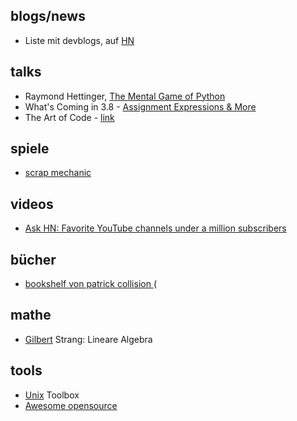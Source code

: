 ## blogs/news
* Liste mit devblogs, auf [HN](https://news.ycombinator.com/item?id=22273224)


## talks
* Raymond Hettinger, [The Mental Game of Python](https://youtu.be/UANN2Eu6ZnM)
* What's Coming in 3.8 - [Assignment Expressions & More](https://youtu.be/OtdQN24Z5MA)
* The Art of Code - [link](https://youtu.be/gdSlcxxYAA8)

## spiele
* [scrap mechanic](http://www.scrapmechanic.com/)

## videos
* [Ask HN: Favorite YouTube channels under a million subscribers](https://news.ycombinator.com/item?id=21429068)

## bücher
* [bookshelf von patrick collision ](https://patrickcollison.com/bookshelf)
(

## mathe
* [Gilbert](https://ocw.mit.edu/courses/mathematics/18-06-linear-algebra-spring-2010/video-lectures/) Strang: Lineare Algebra

## tools
* [Unix](http://cb.vu/unixtoolbox.xhtml) Toolbox
* [Awesome opensource](https://awesomeopensource.com/)
